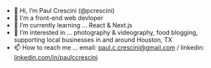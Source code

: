 - 👋  Hi, I’m Paul Crescini (@pcrescini) 
- 📖  I'm a front-end web devloper
- 🌱  I’m currently learning ... React & Next.js
- 👀  I’m interested in ... photography & videography, food blogging, supporting local businesses in and around Houston, TX
- 📫  How to reach me ... email: [paul.c.crescini@gmail.com](mailto:paul.c.crescini@gmail.com) / linkedin: [linkedin.com/in/paulccrescini](https://www.linkedin.com/in/paulccrescini/)

